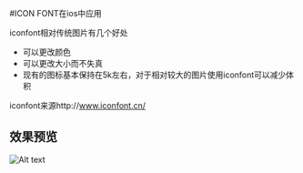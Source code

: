 #ICON FONT在ios中应用

iconfont相对传统图片有几个好处
* 可以更改颜色
* 可以更改大小而不失真
* 现有的图标基本保持在5k左右，对于相对较大的图片使用iconfont可以减少体积

iconfont来源http://www.iconfont.cn/

## 效果预览
![Alt text](/preview.png)
